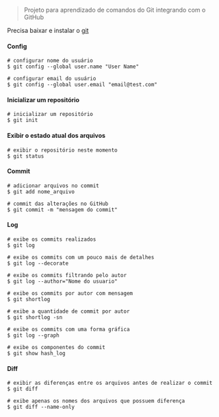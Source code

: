 > Projeto para aprendizado de comandos do Git integrando com o GitHub

Precisa baixar e instalar o [git](https://git-scm.com/downloads)

#### Config
```
# configurar nome do usuário
$ git config --global user.name "User Name"
```

```
# configurar email do usuário
$ git config --global user.email "email@test.com"
```

#### Inicializar um repositório
```
# inicializar um repositório
$ git init
```


#### Exibir o estado atual dos arquivos
```
# exibir o repositório neste momento
$ git status
```

#### Commit
```
# adicionar arquivos no commit
$ git add nome_arquivo
```

```
# commit das alterações no GitHub
$ git commit -m "mensagem do commit"
```


#### Log
```
# exibe os commits realizados
$ git log
```

```
# exibe os commits com um pouco mais de detalhes
$ git log --decorate
```

```
# exibe os commits filtrando pelo autor
$ git log --author="Nome do usuario"
```

```
# exibe os commits por autor com mensagem
$ git shortlog
```

```
# exibe a quantidade de commit por autor
$ git shortlog -sn
```

```
# exibe os commits com uma forma gráfica
$ git log --graph
```

```
# exibe os componentes do commit
$ git show hash_log
```


#### Diff
```
# exibir as diferenças entre os arquivos antes de realizar o commit
$ git diff
```

```
# exibe apenas os nomes dos arquivos que possuem diferença
$ git diff --name-only
```